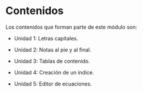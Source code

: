 # Contenidos

Los contenidos que forman parte de este módulo son:

*   Unidad 1: Letras capitales.  
      
    
*   Unidad 2: Notas al pie y al final.  
      
    
*   Unidad 3: Tablas de contenido.  
      
    
*   Unidad 4: Creación de un índice.  
      
    
*   Unidad 5: Editor de ecuaciones.

